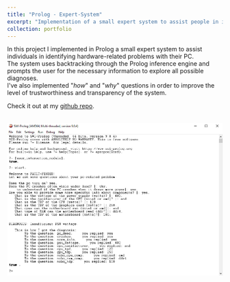 ```yaml
---
title: "Prolog - Expert-System"
excerpt: "Implementation of a small expert system to assist people in identifying hardware-related problems with their PCs."
collection: portfolio
---
```


In this project I implemented in Prolog a small expert system to assist individuals in identifying hardware-related problems with their PC. \
The system uses backtracking through the Prolog inference engine and prompts the user for the necessary information to explore all possible diagnoses. \
I've also implemented "*how*" and "*why*" questions in order to improve the level of trustworthiness and transparency of the system.

Check it out at my [github repo](https://github.com/GianFederico/SIDE-expert_sys_hardware_problems).

 <br/><img src='/images/exp_sys.jpg'>